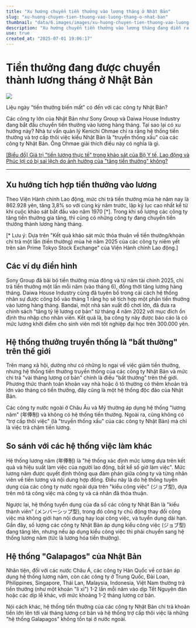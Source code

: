 ```yaml
---
title: "Xu hướng chuyển tiền thưởng vào lương tháng ở Nhật Bản"
slug: "xu-huong-chuyen-tien-thuong-vao-luong-thang-o-nhat-ban"
thumbnail: "data/6.images/images/xu-huong-chuyen-tien-thuong-vao-luong-thang-o-nhat-ban.webp"
description: "Xu hướng chuyển tiền thưởng vào lương tháng đang diễn ra tại các công ty Nhật Bản như Sony, Daiwa House. Chuyên gia gọi hệ thống thưởng truyền thống là lỗi thời."
use: true
created_at: "2025-07-01 19:06:17"
---
```


# Tiền thưởng đang được chuyển thành lương tháng ở Nhật Bản

![](/images/20250701-00000005-moneypost-000-1-view.webp)

Liệu ngày "tiền thưởng biến mất" có đến với các công ty Nhật Bản?

Các công ty lớn của Nhật Bản như Sony Group và Daiwa House Industry đang bắt đầu chuyển tiền thưởng vào lương hàng tháng. Tại sao lại có xu hướng này? Nhà tư vấn quản lý Kenichi Ohmae chỉ ra rằng hệ thống tiền thưởng và trợ cấp thôi việc kiểu Nhật Bản là "truyền thống xấu" của các công ty Nhật Bản. Ông Ohmae giải thích điều này có nghĩa là gì.

[[Biểu đồ] Giá trị "tiền lương thực tế" trong khảo sát của Bộ Y tế, Lao động và Phúc lợi có bị sai lệch do ảnh hưởng của "tăng tiền thưởng" không?](https://www.moneypost.jp/1288404/image/2?utm_source=news.yahoo.co.jp&utm_medium=referral&utm_campaign=imagepage_link)

***

## Xu hướng tích hợp tiền thưởng vào lương

Theo Viện Hành chính Lao động, mức chi trả tiền thưởng mùa hè năm nay là 862.928 yên, tăng 3,8% so với cùng kỳ năm trước, lập kỷ lục cao nhất kể từ khi cuộc khảo sát bắt đầu vào năm 1970 [*]. Trong khi số lượng các công ty tăng tiền thưởng gia tăng, thì cũng có những công ty đang chuyển tiền thưởng thành lương hàng tháng.

[* Lưu ý: Dựa trên "Kết quả khảo sát mức thỏa thuận về tiền thưởng/khoản chi trả một lần (tiền thưởng) mùa hè năm 2025 của các công ty niêm yết trên sàn Prime Tokyo Stock Exchange" của Viện Hành chính Lao động.]

## Các ví dụ điển hình

Sony Group đã bãi bỏ tiền thưởng mùa đông và từ năm tài chính 2025, chỉ trả tiền thưởng một lần mỗi năm (vào tháng 6), đồng thời tăng lương hàng tháng. Daiwa House Industry cũng đã tuyên bố trong cải cách hệ thống nhân sự được công bố vào tháng 1 rằng họ sẽ tích hợp một phần tiền thưởng vào lương hàng tháng. Bandai, một nhà sản xuất đồ chơi lớn, đã đưa ra chính sách "tăng tỷ lệ lương cơ bản" từ tháng 4 năm 2022 với mục đích ổn định thu nhập cho nhân viên. Kết quả là, ba công ty này được báo cáo là có mức lương khởi điểm cho sinh viên mới tốt nghiệp đại học trên 300.000 yên.

## Hệ thống thưởng truyền thống là "bất thường" trên thế giới

Trên mạng xã hội, dường như có những lo ngại về việc giảm tiền thưởng, nhưng hệ thống tiền thưởng truyền thống của các công ty Nhật Bản và mức chi trả "vài tháng lương cơ bản" chính là điều "bất thường" trên thế giới. Phương thức thanh toán khoản vay nhà hoặc ô tô thường có thêm khoản trả lớn vào tháng có tiền thưởng, đây cũng là một hệ thống độc đáo của Nhật Bản.

Các công ty nước ngoài ở Châu Âu và Mỹ thường áp dụng hệ thống "lương năm" (年俸制) và không có hệ thống tiền thưởng. Ngoài ra, cũng không có "trợ cấp thôi việc" (là "truyền thống xấu" của các công ty Nhật Bản) mà chỉ là việc trả chậm tiền lương.

## So sánh với các hệ thống việc làm khác

Hệ thống lương năm (年俸制) là "hệ thống xác định mức lương dựa trên kết quả và hiệu suất làm việc của người lao động, bất kể số giờ làm việc". Mức lương năm được quyết định thông qua đàm phán giữa công ty và từng nhân viên về tiền lương và nội dung hợp đồng. Điều này là do hệ thống tuyển dụng của các công ty nước ngoài dựa trên "kiểu công việc" (ジョブ型), dựa trên mô tả công việc mà công ty và cá nhân đã thỏa thuận.

Ngược lại, hệ thống tuyển dụng của đa số các công ty Nhật Bản là "kiểu thành viên" (メンバーシップ型), trong đó công ty chủ động thay đổi công việc mà không giới hạn nội dung hay loại công việc, và tuyển dụng dài hạn. Gần đây, số lượng các công ty Nhật Bản áp dụng kiểu công việc (ジョブ型) đang tăng lên, nhưng nếu áp dụng kiểu công việc thì phải chuyển sang hệ thống lương năm (tức là lương hóa tiền thưởng).

## Hệ thống "Galapagos" của Nhật Bản

Nhân tiện, đối với các nước Châu Á, các công ty Hàn Quốc về cơ bản áp dụng hệ thống lương năm, còn các công ty ở Trung Quốc, Đài Loan, Philippines, Singapore, Thái Lan, Malaysia, Indonesia, Việt Nam thường trả tiền thưởng (như một khoản "lì xì") 1-2 lần mỗi năm vào dịp Tết Nguyên đán hoặc các dịp lễ khác, với mức khoảng 1-2 tháng lương cơ bản.

Nói cách khác, hệ thống tiền thưởng của các công ty Nhật Bản chi trả khoản tiền lớn lên tới vài tháng lương cơ bản và hệ thống trợ cấp thôi việc là những "hệ thống Galapagos" không tồn tại ở nước ngoài.